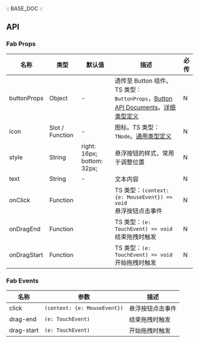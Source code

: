 :: BASE_DOC ::

## API

### Fab Props

名称 | 类型 | 默认值 | 描述 | 必传
-- | -- | -- | -- | --
buttonProps | Object | - | 透传至 Button 组件。TS 类型：`ButtonProps`，[Button API Documents](./button?tab=api)。[详细类型定义](https://github.com/Tencent/tdesign-mobile-vue/tree/develop/src/fab/type.ts) | N
icon | Slot / Function | - | 图标。TS 类型：`TNode`。[通用类型定义](https://github.com/Tencent/tdesign-mobile-vue/blob/develop/src/common.ts) | N
style | String | right: 16px; bottom: 32px; | 悬浮按钮的样式，常用于调整位置 | N
text | String | - | 文本内容 | N
onClick | Function |  | TS 类型：`(context: {e: MouseEvent}) => void`<br/>悬浮按钮点击事件 | N
onDragEnd | Function |  | TS 类型：`(e: TouchEvent) => void`<br/>结束拖拽时触发 | N
onDragStart | Function |  | TS 类型：`(e: TouchEvent) => void`<br/>开始拖拽时触发 | N

### Fab Events

名称 | 参数 | 描述
-- | -- | --
click | `(context: {e: MouseEvent})` | 悬浮按钮点击事件
drag-end | `(e: TouchEvent)` | 结束拖拽时触发
drag-start | `(e: TouchEvent)` | 开始拖拽时触发
